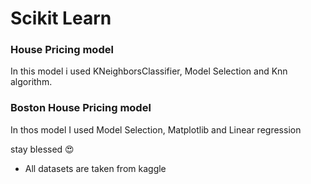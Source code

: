 # Scikit Learn

### House Pricing model
In this model i used KNeighborsClassifier, Model Selection and Knn algorithm.

### Boston House Pricing model
In thos model I used Model Selection, Matplotlib and Linear regression


 stay blessed 😍
- All datasets are taken from kaggle
